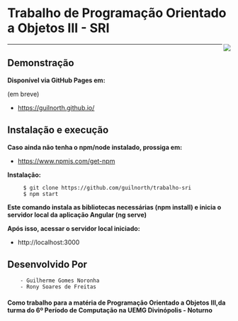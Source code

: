 # Trabalho de Programação Orientado a Objetos III - SRI
<img src="http://www.uemg.br/images/Logo_uemg.jpg" align="right" />


________

## Demonstração
**Disponível via GitHub Pages em:** 

(em breve)
- https://guilnorth.github.io/
 
## Instalação e execução

**Caso ainda não tenha o npm/node instalado, prossiga em:** 
- https://www.npmjs.com/get-npm

**Instalação:** 


         $ git clone https://github.com/guilnorth/trabalho-sri
         $ npm start

**Este comando instala as bibliotecas necessárias (npm install) e inicia o servidor local da aplicação Angular (ng serve)**

**Após isso, acessar o servidor local iniciado:**
- http://localhost:3000

## Desenvolvido Por 
        
        - Guilherme Gomes Noronha
        - Rony Soares de Freitas

#### Como trabalho para a matéria de Programação Orientado a Objetos III,da turma do 6º Período de Computação na UEMG Divinópolis - Noturno



